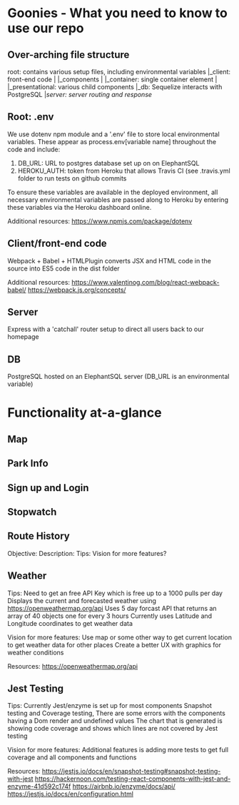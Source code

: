 # Goonies - What you need to know to use our repo ##

## Over-arching file structure ##

root: contains various setup files, including environmental variables
|_client: front-end code
| |_components
|   |_container: single container element
|  |_presentational: various child components
|_db: Sequelize interacts with PostgreSQL
|_server: server routing and response_

## Root: .env  ##

We use dotenv npm module and a '.env' file to store local environmental variables. These appear as process.env[variable name] throughout the code and include:
1) DB_URL: URL to postgres database set up on on ElephantSQL
2) HEROKU_AUTH: token from Heroku that allows Travis CI (see .travis.yml folder to run tests on github commits

To ensure these variables are available in the deployed environment, all necessary environmental variables are passed along to Heroku by entering these variables via the Heroku dashboard online.

Additional resources:
https://www.npmjs.com/package/dotenv

## Client/front-end code ##
Webpack + Babel + HTMLPlugin converts JSX and HTML code in the source into ES5 code in the dist folder

Additional resources:
https://www.valentinog.com/blog/react-webpack-babel/
https://webpack.js.org/concepts/

## Server ##
Express with a 'catchall' router setup to direct all users back to our homepage

## DB ##
PostgreSQL hosted on an ElephantSQL server (DB_URL is an environmental variable)

# Functionality at-a-glance #

## Map ##

## Park Info ##

## Sign up and Login ##

## Stopwatch ##

## Route History ##
Objective:
Description:
Tips:
Vision for more features?

## Weather ##
Tips:
  Need to get an free API Key which is free up to a 1000 pulls per day
  Displays the current and forecasted weather using https://openweathermap.org/api 
  Uses 5 day forcast API that returns an array of 40 objects one for every 3 hours
  Currently uses Latitude and Longitude coordinates to get weather data  

Vision for more features:
  Use map or some other way to get current location to get weather data for other places
  Create a better UX with graphics for weather conditions 

Resources: 
  https://openweathermap.org/api


## Jest Testing ##
Tips:
  Currently Jest/enzyme is set up for most components Snapshot testing and Coverage testing,
  There are some errors with the components having a Dom render and undefined values 
  The chart that is generated is showing code coverage and shows which lines are not covered by Jest testing 

Vision for more features:
  Additional features is adding more tests to get full coverage and all components and functions 

Resources:
  https://jestjs.io/docs/en/snapshot-testing#snapshot-testing-with-jest
  https://hackernoon.com/testing-react-components-with-jest-and-enzyme-41d592c174f
  https://airbnb.io/enzyme/docs/api/
  https://jestjs.io/docs/en/configuration.html